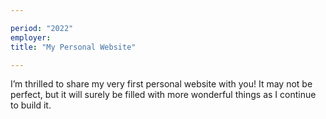 ```yaml
---

period: "2022"
employer:  
title: "My Personal Website"

---
```


I’m thrilled to share my very first personal website with you! It may not be perfect, but it will surely be filled with more wonderful things as I continue to build it.
